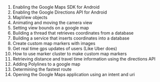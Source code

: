 
<ol>
  <li>Enabling the Google Maps SDK for Android</li>
  <li>Enabling the Google Directions API for Android</li>
  <li>MapView objects</li>
  <li>Animating and moving the camera view</li>
  <li>Setting view bounds on a google map</li>
  <li>Building a thread that retrieves coordinates from a database</li>
  <li>Building a service that inserts coordinates into a database</li>
  <li>Create custom map markers with images</li>
  <li>Get real time gps updates of users (Like Uber does)</li>
  <li>How to use marker cluster to make custom map markers</li>
  <li>Retrieving distance and travel time information using the directions API</li>
  <li>Adding Polylines to a google map</li>
  <li>Determining the fastest route</li>
  <li>Opening the Google Maps application using an intent and uri</li>
</ol>



